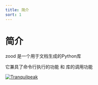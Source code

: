 ```yaml
---
title: 简介
sort: 1
---
```


# 简介

zood 是一个用于文档生成的Python库

它兼具了命令行执行的功能 和 库的调用功能

[![Tranquilpeak](http://d1u9biwaxjngwg.cloudfront.net/showcases/showcase-v2.jpg)](http://louisbarranqueiro.github.io/hexo-theme-tranquilpeak)
